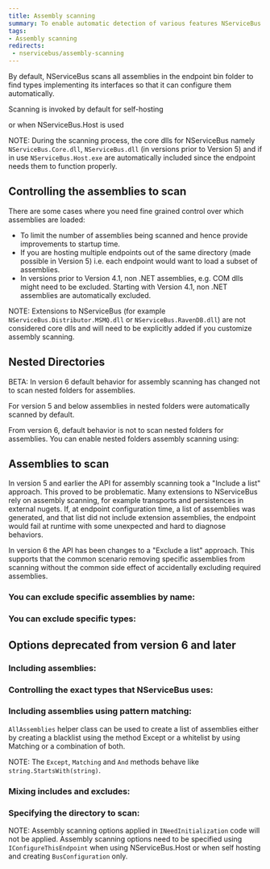 ```yaml
---
title: Assembly scanning
summary: To enable automatic detection of various features NServiceBus scans your assemblies for well known types
tags:
- Assembly scanning
redirects:
 - nservicebus/assembly-scanning
---
```


By default, NServiceBus scans all assemblies in the endpoint bin folder to find types implementing its interfaces so that it can configure them automatically. 

Scanning is invoked by default for self-hosting

<!-- import ScanningDefault -->

or when NServiceBus.Host is used

<!-- import ScanningConfigurationInNSBHost -->

NOTE: During the scanning process, the core dlls for NServiceBus namely `NServiceBus.Core.dll`, `NServiceBus.dll` (in versions prior to Version 5) and if in use `NServiceBus.Host.exe` are automatically included since the endpoint needs them to function properly.


## Controlling the assemblies to scan

There are some cases where you need fine grained control over which assemblies are loaded:

- To limit the number of assemblies being scanned and hence provide improvements to startup time.
- If you are hosting multiple endpoints out of the same directory (made possible in Version 5) i.e. each endpoint would want to load a subset of assemblies.
- In versions prior to Version 4.1, non .NET assemblies, e.g. COM dlls might need to be excluded. Starting with Version 4.1, non .NET assemblies are automatically excluded.
 
NOTE: Extensions to NServiceBus (for example `NServiceBus.Distributor.MSMQ.dll` or `NServiceBus.RavenDB.dll`) are not considered core dlls and will need to be explicitly added if you customize assembly scanning.


## Nested Directories

BETA: In version 6 default behavior for assembly scanning has changed not to scan nested folders for assemblies.

For version 5 and below assemblies in nested folders were automatically scanned by default. 

From version 6, default behavior is not to scan nested folders for assemblies. You can enable nested folders assembly scanning using:

<!-- import ScanningNestedAssebliesEnabled -->


## Assemblies to scan

In version 5 and earlier the API for assembly scanning took a "Include a list" approach. This proved to be problematic. Many extensions to NServiceBus rely on assembly scanning, for example transports and persistences in external nugets. If, at endpoint configuration time, a list of assemblies was generated, and that list did not include extension assemblies, the endpoint would fail at runtime with some unexpected and hard to diagnose behaviors. 

In version 6 the API has been changes to a "Exclude a list" approach. This supports that the common scenario removing specific assemblies from scanning without the common side effect of accidentally excluding required assemblies.


### You can exclude specific assemblies by name:

<!-- import ScanningExcludeByName -->


### You can exclude specific types:

<!-- import ScanningExcludeTypes -->


## Options deprecated from version 6 and later


### Including assemblies:

<!-- import ScanningListOfAssemblies -->


### Controlling the exact types that NServiceBus uses:

<!-- import ScanningListOfTypes -->


### Including assemblies using pattern matching:

<!-- import ScanningIncludeByPattern -->

`AllAssemblies` helper class can be used to create a list of assemblies either by creating a blacklist using the method Except or a whitelist by using Matching or a combination of both.

NOTE: The `Except`, `Matching` and `And` methods behave like `string.StartsWith(string)`.


### Mixing includes and excludes:

<!-- import ScanningMixingIncludeAndExclude -->


### Specifying the directory to scan:

<!-- import ScanningCustomDirectory -->

NOTE: Assembly scanning options applied in `INeedInitialization` code will not be applied. Assembly scanning options need to be specified using `IConfigureThisEndpoint` when using NServiceBus.Host or when self hosting and creating `BusConfiguration` only. 